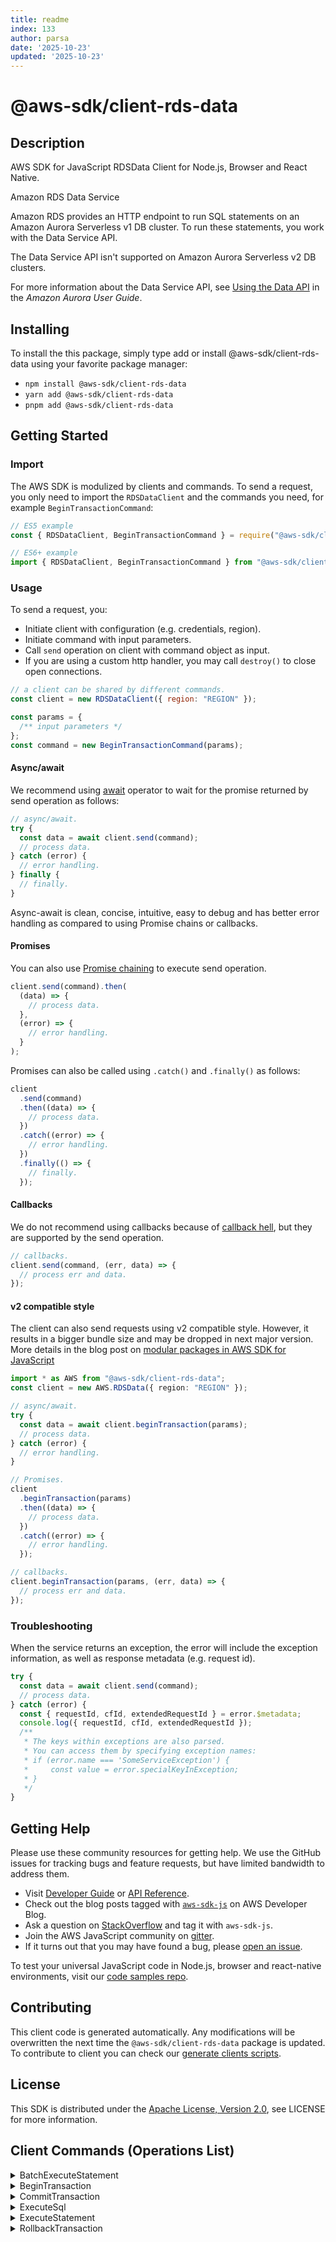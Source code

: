 ```yaml
---
title: readme
index: 133
author: parsa
date: '2025-10-23'
updated: '2025-10-23'
---
```

<!-- generated file, do not edit directly -->

# @aws-sdk/client-rds-data

## Description

AWS SDK for JavaScript RDSData Client for Node.js, Browser and React Native.

<fullname>Amazon RDS Data Service</fullname>

<p>Amazon RDS provides an HTTP endpoint to run SQL statements on an Amazon Aurora Serverless v1 DB cluster. To run these
statements, you work with the Data Service API.</p>
<note>
<p>The Data Service API isn't supported on Amazon Aurora Serverless v2 DB clusters.</p>
</note>
<p>For more information about the Data Service API, see
<a href="https://docs.aws.amazon.com/AmazonRDS/latest/AuroraUserGuide/data-api.html">Using the Data API</a>
in the <i>Amazon Aurora User Guide</i>.</p>

## Installing

To install the this package, simply type add or install @aws-sdk/client-rds-data
using your favorite package manager:

- `npm install @aws-sdk/client-rds-data`
- `yarn add @aws-sdk/client-rds-data`
- `pnpm add @aws-sdk/client-rds-data`

## Getting Started

### Import

The AWS SDK is modulized by clients and commands.
To send a request, you only need to import the `RDSDataClient` and
the commands you need, for example `BeginTransactionCommand`:

```js
// ES5 example
const { RDSDataClient, BeginTransactionCommand } = require("@aws-sdk/client-rds-data");
```

```ts
// ES6+ example
import { RDSDataClient, BeginTransactionCommand } from "@aws-sdk/client-rds-data";
```

### Usage

To send a request, you:

- Initiate client with configuration (e.g. credentials, region).
- Initiate command with input parameters.
- Call `send` operation on client with command object as input.
- If you are using a custom http handler, you may call `destroy()` to close open connections.

```js
// a client can be shared by different commands.
const client = new RDSDataClient({ region: "REGION" });

const params = {
  /** input parameters */
};
const command = new BeginTransactionCommand(params);
```

#### Async/await

We recommend using [await](https://developer.mozilla.org/en-US/docs/Web/JavaScript/Reference/Operators/await)
operator to wait for the promise returned by send operation as follows:

```js
// async/await.
try {
  const data = await client.send(command);
  // process data.
} catch (error) {
  // error handling.
} finally {
  // finally.
}
```

Async-await is clean, concise, intuitive, easy to debug and has better error handling
as compared to using Promise chains or callbacks.

#### Promises

You can also use [Promise chaining](https://developer.mozilla.org/en-US/docs/Web/JavaScript/Guide/Using_promises#chaining)
to execute send operation.

```js
client.send(command).then(
  (data) => {
    // process data.
  },
  (error) => {
    // error handling.
  }
);
```

Promises can also be called using `.catch()` and `.finally()` as follows:

```js
client
  .send(command)
  .then((data) => {
    // process data.
  })
  .catch((error) => {
    // error handling.
  })
  .finally(() => {
    // finally.
  });
```

#### Callbacks

We do not recommend using callbacks because of [callback hell](http://callbackhell.com/),
but they are supported by the send operation.

```js
// callbacks.
client.send(command, (err, data) => {
  // process err and data.
});
```

#### v2 compatible style

The client can also send requests using v2 compatible style.
However, it results in a bigger bundle size and may be dropped in next major version. More details in the blog post
on [modular packages in AWS SDK for JavaScript](https://aws.amazon.com/blogs/developer/modular-packages-in-aws-sdk-for-javascript/)

```ts
import * as AWS from "@aws-sdk/client-rds-data";
const client = new AWS.RDSData({ region: "REGION" });

// async/await.
try {
  const data = await client.beginTransaction(params);
  // process data.
} catch (error) {
  // error handling.
}

// Promises.
client
  .beginTransaction(params)
  .then((data) => {
    // process data.
  })
  .catch((error) => {
    // error handling.
  });

// callbacks.
client.beginTransaction(params, (err, data) => {
  // process err and data.
});
```

### Troubleshooting

When the service returns an exception, the error will include the exception information,
as well as response metadata (e.g. request id).

```js
try {
  const data = await client.send(command);
  // process data.
} catch (error) {
  const { requestId, cfId, extendedRequestId } = error.$metadata;
  console.log({ requestId, cfId, extendedRequestId });
  /**
   * The keys within exceptions are also parsed.
   * You can access them by specifying exception names:
   * if (error.name === 'SomeServiceException') {
   *     const value = error.specialKeyInException;
   * }
   */
}
```

## Getting Help

Please use these community resources for getting help.
We use the GitHub issues for tracking bugs and feature requests, but have limited bandwidth to address them.

- Visit [Developer Guide](https://docs.aws.amazon.com/sdk-for-javascript/v3/developer-guide/welcome.html)
  or [API Reference](https://docs.aws.amazon.com/AWSJavaScriptSDK/v3/latest/index.html).
- Check out the blog posts tagged with [`aws-sdk-js`](https://aws.amazon.com/blogs/developer/tag/aws-sdk-js/)
  on AWS Developer Blog.
- Ask a question on [StackOverflow](https://stackoverflow.com/questions/tagged/aws-sdk-js) and tag it with `aws-sdk-js`.
- Join the AWS JavaScript community on [gitter](https://gitter.im/aws/aws-sdk-js-v3).
- If it turns out that you may have found a bug, please [open an issue](https://github.com/aws/aws-sdk-js-v3/issues/new/choose).

To test your universal JavaScript code in Node.js, browser and react-native environments,
visit our [code samples repo](https://github.com/aws-samples/aws-sdk-js-tests).

## Contributing

This client code is generated automatically. Any modifications will be overwritten the next time the `@aws-sdk/client-rds-data` package is updated.
To contribute to client you can check our [generate clients scripts](https://github.com/aws/aws-sdk-js-v3/tree/main/scripts/generate-clients).

## License

This SDK is distributed under the
[Apache License, Version 2.0](http://www.apache.org/licenses/LICENSE-2.0),
see LICENSE for more information.

## Client Commands (Operations List)

<details>
<summary>
BatchExecuteStatement
</summary>

[Command API Reference](https://docs.aws.amazon.com/AWSJavaScriptSDK/v3/latest/client/rds-data/command/BatchExecuteStatementCommand/) / [Input](https://docs.aws.amazon.com/AWSJavaScriptSDK/v3/latest/Package/-aws-sdk-client-rds-data/Interface/BatchExecuteStatementCommandInput/) / [Output](https://docs.aws.amazon.com/AWSJavaScriptSDK/v3/latest/Package/-aws-sdk-client-rds-data/Interface/BatchExecuteStatementCommandOutput/)

</details>
<details>
<summary>
BeginTransaction
</summary>

[Command API Reference](https://docs.aws.amazon.com/AWSJavaScriptSDK/v3/latest/client/rds-data/command/BeginTransactionCommand/) / [Input](https://docs.aws.amazon.com/AWSJavaScriptSDK/v3/latest/Package/-aws-sdk-client-rds-data/Interface/BeginTransactionCommandInput/) / [Output](https://docs.aws.amazon.com/AWSJavaScriptSDK/v3/latest/Package/-aws-sdk-client-rds-data/Interface/BeginTransactionCommandOutput/)

</details>
<details>
<summary>
CommitTransaction
</summary>

[Command API Reference](https://docs.aws.amazon.com/AWSJavaScriptSDK/v3/latest/client/rds-data/command/CommitTransactionCommand/) / [Input](https://docs.aws.amazon.com/AWSJavaScriptSDK/v3/latest/Package/-aws-sdk-client-rds-data/Interface/CommitTransactionCommandInput/) / [Output](https://docs.aws.amazon.com/AWSJavaScriptSDK/v3/latest/Package/-aws-sdk-client-rds-data/Interface/CommitTransactionCommandOutput/)

</details>
<details>
<summary>
ExecuteSql
</summary>

[Command API Reference](https://docs.aws.amazon.com/AWSJavaScriptSDK/v3/latest/client/rds-data/command/ExecuteSqlCommand/) / [Input](https://docs.aws.amazon.com/AWSJavaScriptSDK/v3/latest/Package/-aws-sdk-client-rds-data/Interface/ExecuteSqlCommandInput/) / [Output](https://docs.aws.amazon.com/AWSJavaScriptSDK/v3/latest/Package/-aws-sdk-client-rds-data/Interface/ExecuteSqlCommandOutput/)

</details>
<details>
<summary>
ExecuteStatement
</summary>

[Command API Reference](https://docs.aws.amazon.com/AWSJavaScriptSDK/v3/latest/client/rds-data/command/ExecuteStatementCommand/) / [Input](https://docs.aws.amazon.com/AWSJavaScriptSDK/v3/latest/Package/-aws-sdk-client-rds-data/Interface/ExecuteStatementCommandInput/) / [Output](https://docs.aws.amazon.com/AWSJavaScriptSDK/v3/latest/Package/-aws-sdk-client-rds-data/Interface/ExecuteStatementCommandOutput/)

</details>
<details>
<summary>
RollbackTransaction
</summary>

[Command API Reference](https://docs.aws.amazon.com/AWSJavaScriptSDK/v3/latest/client/rds-data/command/RollbackTransactionCommand/) / [Input](https://docs.aws.amazon.com/AWSJavaScriptSDK/v3/latest/Package/-aws-sdk-client-rds-data/Interface/RollbackTransactionCommandInput/) / [Output](https://docs.aws.amazon.com/AWSJavaScriptSDK/v3/latest/Package/-aws-sdk-client-rds-data/Interface/RollbackTransactionCommandOutput/)

</details>
